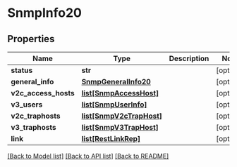 # SnmpInfo20

## Properties
Name | Type | Description | Notes
------------ | ------------- | ------------- | -------------
**status** | **str** |  | [optional] 
**general_info** | [**SnmpGeneralInfo20**](SnmpGeneralInfo20.md) |  | [optional] 
**v2c_access_hosts** | [**list[SnmpAccessHost]**](SnmpAccessHost.md) |  | [optional] 
**v3_users** | [**list[SnmpUserInfo]**](SnmpUserInfo.md) |  | [optional] 
**v2c_traphosts** | [**list[SnmpV2cTrapHost]**](SnmpV2cTrapHost.md) |  | [optional] 
**v3_traphosts** | [**list[SnmpV3TrapHost]**](SnmpV3TrapHost.md) |  | [optional] 
**link** | [**list[RestLinkRep]**](RestLinkRep.md) |  | [optional] 

[[Back to Model list]](../README.md#documentation-for-models) [[Back to API list]](../README.md#documentation-for-api-endpoints) [[Back to README]](../README.md)


